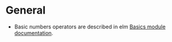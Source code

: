 # General

- Basic numbers operators are described in elm [Basics module documentation][basics-doc].

[basics-doc]: https://package.elm-lang.org/packages/elm/core/latest/Basics#Int
